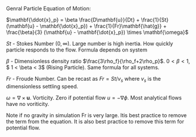 
Genral Particle Equation of Motion:

$\mathbf{\ddot{x}_p} = \beta \frac{D\mathbf{u}}{Dt} + \frac{1}{St}(\mathbf{u} - \mathbf{\dot{x}_p}) + \frac{1}{Fr}\mathbf{\hat{g}} + \frac{\beta}{3} (\mathbf{u} - \mathbf{\dot{x}_p}) \times \mathbf{\omega}$

$St$ - Stokes Number $(0,\infty)$. Large number is high inertia. How quickly particle responds to the flow. Formula depends on system 

$\beta$ - Dimensionless density ratio $\frac{3\rho_f}{\rho_f+2\rho_p}$. $0 < \beta < 1$, $ 1 < \beta < 3$ (Rising Particle). Same formula for all systems.

$Fr$ - Froude Number. Can be recast as $Fr = St/v_s$ where $v_s$ is the dimensionless settling speed.

$\omega = \nabla \times \mathbf{u}$. Vorticity. Zero if potential flow $u = -\nabla \phi$. Most analytical flows have no voriticity.

Note if no gravity in simulation Fr is very large. Itis best practice to remove the term from the equation. It is also best practice to remove this term for potential flow.  